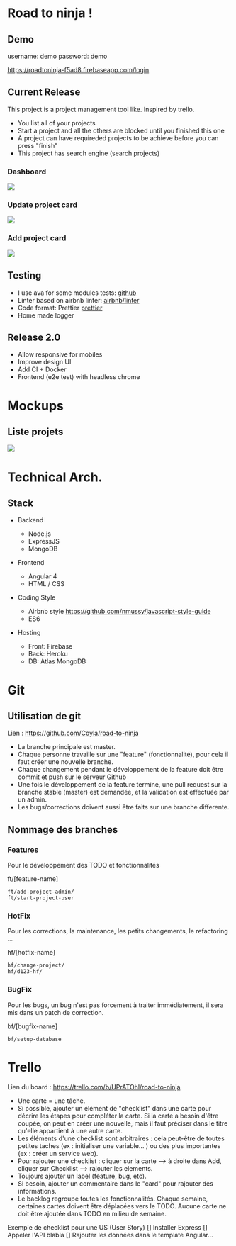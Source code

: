 Road to ninja !
==

## Demo

username: demo
password: demo

https://roadtoninja-f5ad8.firebaseapp.com/login


## Current Release

This project is a project management tool like. Inspired by trello.

- You list all of your projects 
- Start a project and all the others are blocked until you finished this one
- A project can have requireded projects to be achieve before you can press "finish"
- This project has search engine (search projects)

### Dashboard

![](https://i.imgur.com/rhj0EzV.png)

### Update project card

![](https://i.imgur.com/WFazwpo.png)

### Add project card

![](https://i.imgur.com/gBzItPc.png)


## Testing

- I use ava for some modules tests: [github](https://github.com/avajs/ava)
- Linter based on airbnb linter: [airbnb/linter](https://github.com/airbnb/javascript/tree/master/packages/eslint-config-airbnb)
- Code format: Prettier [prettier](https://github.com/prettier/prettier)
- Home made logger

## Release 2.0

- Allow responsive for mobiles
- Improve design UI
- Add CI + Docker
- Frontend (e2e test) with headless chrome

Mockups
===
## Liste projets
![](https://i.imgur.com/wrHqPSD.png)

Technical Arch.
===

## Stack
- Backend
  * Node.js
  * ExpressJS
  * MongoDB
- Frontend
  * Angular 4
  * HTML / CSS

- Coding Style
  * Airbnb style https://github.com/nmussy/javascript-style-guide
  * ES6

- Hosting
  * Front: Firebase
  * Back: Heroku
  * DB: Atlas MongoDB

Git
===
## Utilisation de git

Lien : https://github.com/Coyla/road-to-ninja

- La branche principale est master.
- Chaque personne travaille sur une "feature" (fonctionnalité), pour cela il faut créer une nouvelle branche.
- Chaque changement pendant le développement de la feature doit être commit et push sur le serveur Github
- Une fois le développement de la feature terminé, une pull request sur la branche stable (master) est demandée, et la validation est effectuée par un admin.
- Les bugs/corrections doivent aussi être faits sur une branche differente.

## Nommage des branches

### Features
Pour le développement des TODO et fonctionnalités

ft/[feature-name]

```
ft/add-project-admin/
ft/start-project-user
```

### HotFix
Pour les corrections, la maintenance, les petits changements, le refactoring ...

hf/[hotfix-name]


```
hf/change-project/
hf/d123-hf/
```

### BugFix
Pour les bugs, un bug n'est pas forcement à traiter immédiatement, il sera mis dans un patch de correction.

bf/[bugfix-name]
```
bf/setup-database
```

Trello
==

Lien du board : https://trello.com/b/UPrATOhl/road-to-ninja
- Une carte = une tâche.
- Si possible, ajouter un élément de "checklist" dans une carte pour décrire les étapes pour compléter la carte. Si la carte a besoin d'être coupée, on peut en créer une nouvelle, mais il faut préciser dans le titre qu'elle appartient à une autre carte.
- Les éléments d'une checklist sont arbitraires : cela peut-être de toutes petites taches (ex : initialiser une variable... ) ou des plus importantes  (ex : créer un service web).
- Pour rajouter une checklist : cliquer sur la carte --> à droite dans Add, cliquer sur Checklist --> rajouter les elements.
- Toujours ajouter un label (feature, bug, etc).
- Si besoin, ajouter un commentaire dans le "card" pour rajouter des informations.
- Le backlog regroupe toutes les fonctionnalités. Chaque semaine, certaines cartes doivent être déplacées vers le TODO. Aucune carte ne doit être ajoutée dans TODO en milieu de semaine.

Exemple de checklist pour une US (User Story)
[] Installer Express
[] Appeler l'API blabla
[] Rajouter les données dans le template Angular...


